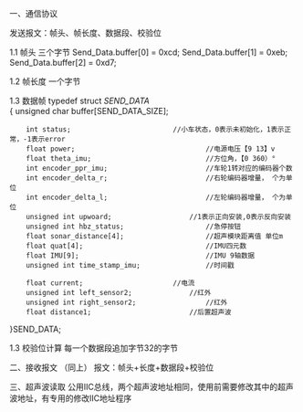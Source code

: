 一、通信协议

发送报文：帧头、帧长度、数据段、校验位


1.1 帧头  	三个字节
	Send_Data.buffer[0] = 0xcd; 
	Send_Data.buffer[1] = 0xeb; 
	Send_Data.buffer[2] = 0xd7;

1.2 帧长度 	一个字节


1.3 数据帧
typedef struct _SEND_DATA_  
{
		unsigned char buffer[SEND_DATA_SIZE];

		int status;							//小车状态，0表示未初始化，1表示正常，-1表示error
		float power;             					//电源电压【9 13】v
		float theta_imu;         					//方位角，【0 360）°
		int encoder_ppr_imu;        				//车轮1转对应的编码器个数
		int encoder_delta_r;     					//右轮编码器增量， 个为单位
		int encoder_delta_l;     					//左轮编码器增量， 个为单位
		unsigned int upwoard;    				//1表示正向安装,0表示反向安装
		unsigned int hbz_status; 					//急停按钮
		float sonar_distance[4]; 					//超声模块距离值 单位m
		float quat[4];          					//IMU四元数
		float IMU[9];           					//IMU 9轴数据
		unsigned int time_stamp_imu;				//时间戳
				
		float current;						//电流		
		unsigned int left_sensor2;				//红外									
	  	unsigned int right_sensor2;       			//红外
	  	float distance1;       					//后置超声波
	
}SEND_DATA;														


1.3 校验位计算
	每一个数据段追加字节32的字节

二、接收报文 （同上）
	报文：帧头+长度+数据段+校验位


三、超声波读取
	公用IIC总线，两个超声波地址相同，使用前需要修改其中的超声波地址，有专用的修改IIC地址程序

